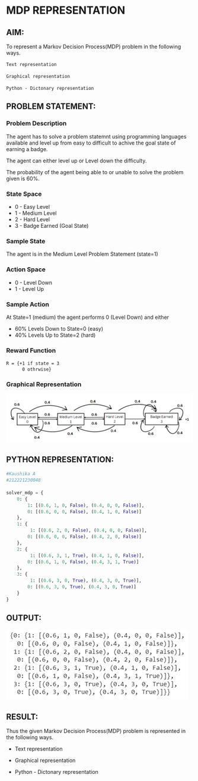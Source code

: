 # MDP REPRESENTATION

## AIM:
To represent a Markov Decision Process(MDP) problem in the following ways.
```
Text representation

Graphical representation

Python - Dictonary representation
```

## PROBLEM STATEMENT:

### Problem Description
The agent has to solve a problem statemnt using programming languages available and level up from easy to difficult to achive the goal state of earning a badge.

The agent can either level up or Level down the difficulty.

The probability of the agent being able to or unable to solve the problem given is 60%.

### State Space
- 0 - Easy Level
- 1 - Medium Level
- 2 - Hard Level
- 3 - Badge Earned (Goal State)

### Sample State
 The agent is in the Medium Level Problem Statement (state=1)

### Action Space
- 0 - Level Down
- 1 - Level Up

### Sample Action
At State=1 (medium) the agent performs 0 (Level Down) and either 
- 60% Levels Down to State=0 (easy)
- 40% Levels Up to State=2 (hard)

### Reward Function
```
R = {+1 if state = 3
      0 othrwise}
```

### Graphical Representation
![](2.PNG)

## PYTHON REPRESENTATION:
```py
#Kaushika A
#212221230048

solver_mdp = {
    0: {
        1: [(0.6, 1, 0, False), (0.4, 0, 0, False)],
        0: [(0.6, 0, 0, False), (0.4, 1, 0, False)]
    },
    1: {
         1: [(0.6, 2, 0, False), (0.4, 0, 0, False)],
        0: [(0.6, 0, 0, False), (0.4, 2, 0, False)]
    },
    2: {
         1: [(0.6, 3, 1, True), (0.4, 1, 0, False)],
        0: [(0.6, 1, 0, False), (0.4, 3, 1, True)]
    },
    3: {
         1: [(0.6, 3, 0, True), (0.4, 3, 0, True)],
        0: [(0.6, 3, 0, True), (0.4, 3, 0, True)]
    }
}
```

## OUTPUT:
![](1.PNG)

## RESULT:
Thus the given Markov Decision Process(MDP) problem is represented in the following ways.

- Text representation

- Graphical representation

- Python - Dictonary representation

